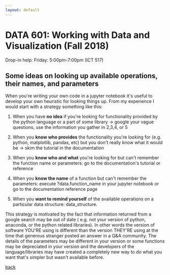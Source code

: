```yaml
---
layout: default
---
```


# DATA 601: Working with Data and Visualization (Fall 2018)

Drop-in help: Friday: 5:00pm-7:00pm (ICT 517)

## Some ideas on looking up available operations, their names, and parameters

When you're writing your own code in a jupyter notebook it's useful to develop your own heuristic for looking things up. From my experience I would start with a strategy something like this:

1. When you have **no idea** if you're looking for functionality provided by the python language or a part of some library -> google your vague questions, use the information you gather in 2,3,4, or 5

2. When you **know who provides** the functionality you're looking for (e.g.  python, matplotlib, pandas, etc) but you don't really know what it would be -> skim the tutorial in the documentation

3. When you **know who and what** you're looking for but can't remember the function name or parameters: go to the documentation's tutorial or reference

4. When you **know the name** of a function but can't remember the parameters: execute ?data.function_name in your jupyter notebook or go to the documentation reference page

5. When you **want to remind yourself** of the available operations on a particular data structure: data_structure.<TAB>

 
This strategy is motivated by the fact that information returned from a google search may be out of date ( e.g. not your version of python, anaconda, or the python related libraries).
In other words the version of software YOU'RE using is different than the version THEY'RE using at the time that generous stranger posted an answer in a Q&A community.
The details of the parameters may be different in your version or some functions may be depreciated in your version and the developers of the language/libraries may have created a completely new way to do what you want that's simpler but wasn't available before.


[back](./)
